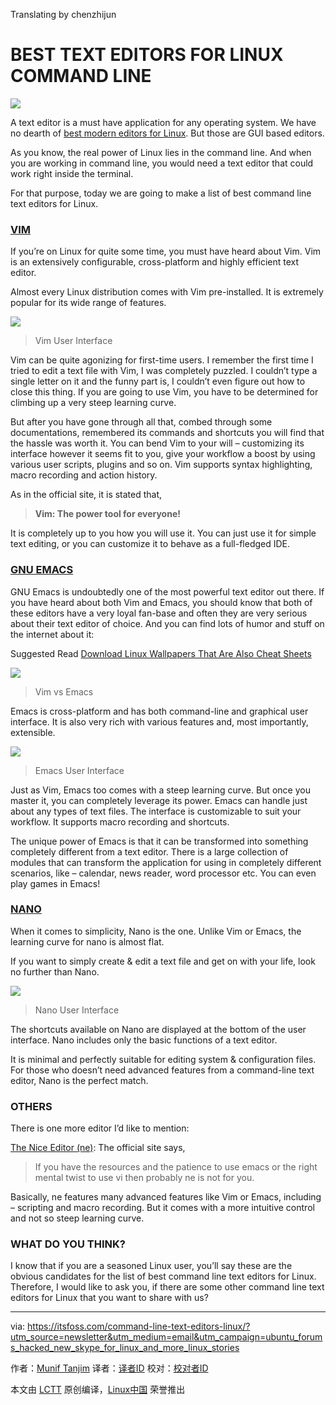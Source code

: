 Translating by chenzhijun


BEST TEXT EDITORS FOR LINUX COMMAND LINE
==========================================

![](https://itsfoss.com/wp-content/uploads/2016/07/Best-Command-Line-Text-Editors-for-Linux.jpg)

A text editor is a must have application for any operating system. We have no dearth of [best modern editors for Linux][1]. But those are GUI based editors.

As you know, the real power of Linux lies in the command line. And when you are working in command line, you would need a text editor that could work right inside the terminal.

For that purpose, today we are going to make a list of best command line text editors for Linux.

### [VIM][2]

If you’re on Linux for quite some time, you must have heard about Vim. Vim is an extensively configurable, cross-platform and highly efficient text editor.

Almost every Linux distribution comes with Vim pre-installed. It is extremely popular for its wide range of features.

![](https://itsfoss.com/wp-content/uploads/2016/07/vim.png)
>Vim User Interface

Vim can be quite agonizing for first-time users. I remember the first time I tried to edit a text file with Vim, I was completely puzzled. I couldn’t type a single letter on it and the funny part is, I couldn’t even figure out how to close this thing. If you are going to use Vim, you have to be determined for climbing up a very steep learning curve.

But after you have gone through all that, combed through some documentations, remembered its commands and shortcuts you will find that the hassle was worth it. You can bend Vim to your will – customizing its interface however it seems fit to you, give your workflow a boost by using various user scripts, plugins and so on. Vim supports syntax highlighting, macro recording and action history.

As in the official site, it is stated that,

>**Vim: The power tool for everyone!**

It is completely up to you how you will use it. You can just use it for simple text editing, or you can customize it to behave as a full-fledged IDE.

### [GNU EMACS][3]

GNU Emacs is undoubtedly one of the most powerful text editor out there. If you have heard about both Vim and Emacs, you should know that both of these editors have a very loyal fan-base and often they are very serious about their text editor of choice. And you can find lots of humor and stuff on the internet about it:

Suggested Read  [Download Linux Wallpapers That Are Also Cheat Sheets][4]

![](https://itsfoss.com/wp-content/uploads/2016/07/vi-emacs-768x426.png)
>Vim vs Emacs

Emacs is cross-platform and has both command-line and graphical user interface. It is also very rich with various features and, most importantly, extensible.

![](https://itsfoss.com/wp-content/uploads/2016/07/emacs.png)
>Emacs User Interface

Just as Vim, Emacs too comes with a steep learning curve. But once you master it, you can completely leverage its power. Emacs can handle just about any types of text files. The interface is customizable to suit your workflow. It supports macro recording and shortcuts.

The unique power of Emacs is that it can be transformed into something completely different from a text editor. There is a large collection of modules that can transform the application for using in completely different scenarios, like – calendar, news reader, word processor etc. You can even play games in Emacs!

### [NANO][5]

When it comes to simplicity, Nano is the one. Unlike Vim or Emacs, the learning curve for nano is almost flat.

If you want to simply create & edit a text file and get on with your life, look no further than Nano.

![](https://itsfoss.com/wp-content/uploads/2016/07/nano.png)
>Nano User Interface

The shortcuts available on Nano are displayed at the bottom of the user interface. Nano includes only the basic functions of a text editor.

It is minimal and perfectly suitable for editing system & configuration files. For those who doesn’t need advanced features from a command-line text editor, Nano is the perfect match.

### OTHERS

There is one more editor I’d like to mention:

[The Nice Editor (ne)][6]: The official site says,

>If you have the resources and the patience to use emacs or the right mental twist to use vi then probably ne is not for you.

Basically, ne features many advanced features like Vim or Emacs, including – scripting and macro recording. But it comes with a more intuitive control and not so steep learning curve.

### WHAT DO YOU THINK?

I know that if you are a seasoned Linux user, you’ll say these are the obvious candidates for the list of best command line text editors for Linux. Therefore, I would like to ask you, if there are some other command line text editors for Linux that you want to share with us?

--------------------------------------------------------------------------------

via: https://itsfoss.com/command-line-text-editors-linux/?utm_source=newsletter&utm_medium=email&utm_campaign=ubuntu_forums_hacked_new_skype_for_linux_and_more_linux_stories

作者：[Munif Tanjim][a]
译者：[译者ID](https://github.com/译者ID)
校对：[校对者ID](https://github.com/校对者ID)

本文由 [LCTT](https://github.com/LCTT/TranslateProject) 原创编译，[Linux中国](https://linux.cn/) 荣誉推出

[a]: https://itsfoss.com/author/munif/
[1]: https://itsfoss.com/best-modern-open-source-code-editors-for-linux/
[2]: http://www.vim.org/
[3]: https://www.gnu.org/software/emacs/
[4]: https://itsfoss.com/download-linux-wallpapers-cheat-sheets/
[5]: http://www.nano-editor.org/
[6]: http://ne.di.unimi.it/
